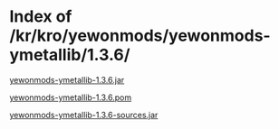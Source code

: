# Index of /kr/kro/yewonmods/yewonmods-ymetallib/1.3.6/
[yewonmods-ymetallib-1.3.6.jar](https://www.yewonmvn.kro.kr/kr/kro/yewonmods/yewonmods-ymetallib/1.3.6/yewonmods-ymetallib-1.3.6.jar)

[yewonmods-ymetallib-1.3.6.pom](https://www.yewonmvn.kro.kr/kr/kro/yewonmods/yewonmods-ymetallib/1.3.6/yewonmods-ymetallib-1.3.6.pom)

[yewonmods-ymetallib-1.3.6-sources.jar](https://www.yewonmvn.kro.kr/kr/kro/yewonmods/yewonmods-ymetallib/1.3.6/yewonmods-ymetallib-1.3.6-sources.jar)